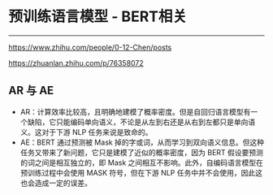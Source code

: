 # 预训练语言模型 - BERT相关

---



<https://www.zhihu.com/people/0-12-Chen/posts>

https://zhuanlan.zhihu.com/p/76358072

## AR 与 AE

- AR：计算效率比较高，且明确地建模了概率密度。但是自回归语言模型有一个缺陷，它只能编码单向语义，不论是从左到右还是从右到左都只是单向语义。这对于下游 NLP 任务来说是致命的。
- AE：BERT 通过预测被 Mask 掉的字或词，从而学习到双向语义信息。但这种任务又带来了新问题，它只是建模了近似的概率密度，因为 BERT 假设要预测的词之间是相互独立的，即 Mask 之间相互不影响。此外，自编码语言模型在预训练过程中会使用 MASK 符号，但在下游 NLP 任务中并不会使用，因此这也会造成一定的误差。
